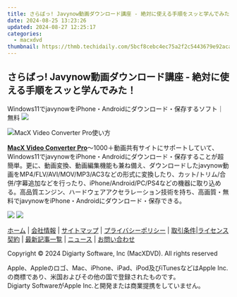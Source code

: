 ```yaml
---
title: さらばっ! Javynow動画ダウンロード講座 - 絶対に使える手順をスッと学んでみた！
date: 2024-08-25 13:23:26
updated: 2024-08-27 12:25:17
categories:
  - macxdvd
thumbnail: https://thmb.techidaily.com/5bcf8cebc4ec75a2f2c5443679e92acacca4bb84ee860e6fb058bd25619e5c79.jpg
---
```


## さらばっ! Javynow動画ダウンロード講座 - 絶対に使える手順をスッと学んでみた！

Windows11でjavynowをiPhone・Androidにダウンロード・保存するソフト｜無料 ![](https://www.macxdvd.com/blog/new-fourteen/new.gif) 

![MacX Video Converter Pro使い方](https://www.macxdvd.com/blog/img/save-javynow-video.jpg)

[**MacX Video Converter Pro**](https://tools.techidaily.com/macxdvd/products/)～1000＋動画共有サイトにサポートしていて、Windows11でjavynowをiPhone・Androidにダウンロード・保存することが超簡単。更に、動画変換、動画編集機能も兼ね備え、ダウンロードしたjavynow動画をMP4/FLV/AVI/MOV/MP3/AC3などの形式に変換したり、カット/トリム/合併/字幕追加などを行ったり、iPhone/Android/PC/PS4などの機器に取り込める。高品質エンジン、ハードウェアアクセラレーション技術を持ち、高画質・無料でjavynowをiPhone・Androidにダウンロード・保存できる。

[![](https://www.macxdvd.com/blog/new-fourteen/freedownmac-jp1.png)](https://tools.techidaily.com/macxdvd/products/) [![](https://www.macxdvd.com/blog/new-fourteen/freedownwin-jp1.png)](https://tools.techidaily.com/macxdvd/products/) 



[ホーム](https://tools.techidaily.com/macxdvd/products/) | [会社情報](https://tools.techidaily.com/macxdvd/products/) | [サイトマップ](https://tools.techidaily.com/macxdvd/products/) | [プライバシーポリシー](https://tools.techidaily.com/macxdvd/products/) | [取引条件](https://tools.techidaily.com/macxdvd/products/)|[ライセンス契約](https://tools.techidaily.com/macxdvd/products/) | [最新記事一覧](https://tools.techidaily.com/macxdvd/products/) | [ニュース](https://tools.techidaily.com/macxdvd/products/) | [お問い合わせ](https://tools.techidaily.com/macxdvd/products/)

Copyright © 2024 Digiarty Software, Inc (MacXDVD). All rights reserved

Apple、Appleのロゴ、Mac、iPhone、iPad、iPod及びiTunesなどはApple Inc.の商標であり、米国およびその他の国で登録されたものです。  
Digiarty SoftwareがApple Inc.と開発または商業提携をしていません。

<ins class="adsbygoogle"
     style="display:block"
     data-ad-format="autorelaxed"
     data-ad-client="ca-pub-7571918770474297"
     data-ad-slot="1223367746"></ins>



<ins class="adsbygoogle"
     style="display:block"
     data-ad-client="ca-pub-7571918770474297"
     data-ad-slot="8358498916"
     data-ad-format="auto"
     data-full-width-responsive="true"></ins>
